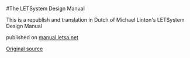

#The LETSystem Design Manual

This is a republish and translation in Dutch of Michael Linton's LETSystem Design Manual

published on [manual.letsa.net](http://manual.letsa.net)

[Original source](http://archive.lets.net/gmlet/design/home.html)
